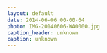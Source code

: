 ```yaml
---
layout: default
date: 2014-06-06 00-00-64
photo: IMG-20140606-WA0000.jpg
caption_header: unknown
caption: unknown
---
```

